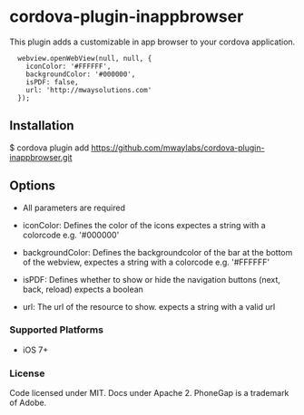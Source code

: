 # cordova-plugin-inappbrowser

This plugin adds a customizable in app browser to your cordova application.

```
  webview.openWebView(null, null, {
    iconColor: '#FFFFFF',
    backgroundColor: '#000000',
    isPDF: false,
    url: 'http://mwaysolutions.com'
  });
```

## Installation

  $ cordova plugin add https://github.com/mwaylabs/cordova-plugin-inappbrowser.git

## Options
- All parameters are required

- iconColor: Defines the color of the icons expectes a string with a colorcode e.g. '#000000'
- backgroundColor: Defines the backgroundcolor of the bar at the bottom of the webview, expectes a string with a colorcode e.g. '#FFFFFF'
- isPDF: Defines whether to show or hide the navigation buttons (next, back, reload) expects a boolean
- url: The url of the resource to show. expects a string with a valid url

### Supported Platforms
- iOS 7+

### License
Code licensed under MIT. Docs under Apache 2. PhoneGap is a trademark of Adobe.
